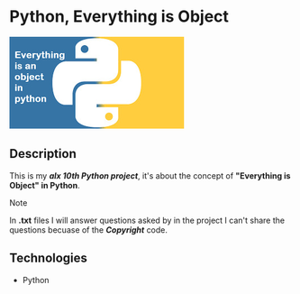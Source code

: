 # Python, Everything is Object
  ![logo](assets/index.jpg)
## Description
This is my ***alx 10th Python project***, it's about the concept
of **"Everything is Object" in Python**.
> [!Note]
> In **.txt** files I will answer questions asked by in the project
> I can't share the questions becuase of the ***Copyright*** code.
## Technologies
* Python
